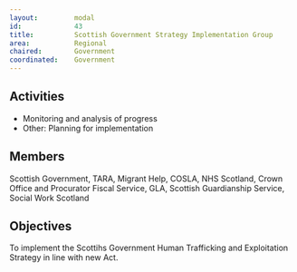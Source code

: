 ```yaml
---
layout: 		modal
id: 			43
title: 			Scottish Government Strategy Implementation Group
area: 			Regional
chaired: 		Government
coordinated:	Government
---
```


Activities
----------

* Monitoring and analysis of progress
* Other: Planning for implementation

Members
-------

Scottish Government, TARA, Migrant Help, COSLA, NHS Scotland, Crown Office and Procurator Fiscal Service, GLA, Scottish Guardianship Service, Social Work Scotland

Objectives
----------

To implement the Scottihs Government Human Trafficking and Exploitation Strategy in line with new Act.